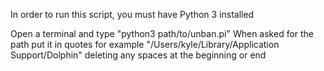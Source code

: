 In order to run this script, you must have Python 3 installed

Open a terminal and type "python3 path/to/unban.pi"
When asked for the path put it in quotes for example "/Users/kyle/Library/Application Support/Dolphin" deleting any spaces at the beginning or end
